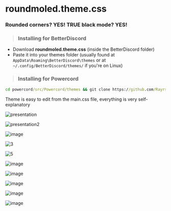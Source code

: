 # roundmoled.theme.css

### Rounded corners? YES! TRUE black mode? YES! 




> ### Installing for BetterDiscord
- Download **roundmoled.theme.css** (inside the BetterDiscord folder) 
- Paste it into your themes folder (usually found at `AppData\Roaming\BetterDiscord\themes` or at `~/.config/BetterDiscord/themes/` if you're on Linux)

> ### Installing for Powercord
```bat
cd powercord/src/Powercord/themes && git clone https://github.com/Rayrsn/RoundNotmoled 
```



Theme is easy to edit from the main.css file, everything is very self-explanatory

![presentation](https://user-images.githubusercontent.com/86564702/126011785-2a1aecdb-411a-4336-9dae-5f7d76f7fe72.png)

![presentation2](https://user-images.githubusercontent.com/86564702/126011824-aeb5ea84-2cba-48b7-9777-ec121187484d.png)

![image](https://user-images.githubusercontent.com/86564702/124397086-c4a49100-dcdb-11eb-9e65-9763f3a59f0b.png)

![3](https://user-images.githubusercontent.com/86564702/126012314-bd6f09e3-ba56-4762-8d86-04ab38482770.png)

![5](https://user-images.githubusercontent.com/86564702/126011947-afb45408-2163-48b8-8325-bc532716e429.png)

![image](https://user-images.githubusercontent.com/86564702/124397129-12b99480-dcdc-11eb-8c48-546d2fb1dd46.png)

![image](https://user-images.githubusercontent.com/86564702/124397131-164d1b80-dcdc-11eb-8aaa-d0c2e46ece24.png)

![image](https://user-images.githubusercontent.com/86564702/126012470-757bf19e-b49d-4f52-b245-83fd4cce4c65.png)

![image](https://user-images.githubusercontent.com/86564702/124397065-8c9d4e00-dcdb-11eb-8289-a0234c56f751.png)

![image](https://user-images.githubusercontent.com/86564702/124397078-a8a0ef80-dcdb-11eb-9226-fca4659e1d9f.png)
